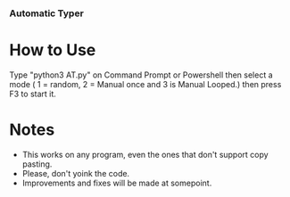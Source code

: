 ### Automatic Typer
  
# How to Use

  Type "python3 AT.py" on Command Prompt or Powershell then select a mode ( 1 = random, 2 = Manual once and 3 is Manual Looped.) 
  then press F3 to start it.

# Notes

- This works on any program, even the ones that don't support copy pasting.
- Please, don't yoink the code. 
- Improvements and fixes will be made at somepoint.
